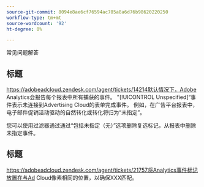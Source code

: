 ```yaml
---
source-git-commit: 8094e8ae6cf76594ac705a8a6d76b98620220250
workflow-type: tm+mt
source-wordcount: '92'
ht-degree: 0%

---
```



常见问题解答

## 标题

https://adobeadcloud.zendesk.com/agent/tickets/14214默认情况下，Adobe Analytics会报告每个报表中所有捕获的事件。 &quot;[!UICONTROL Unspecified]“事件表示未连接到Advertising Cloud的表单完成事件。 例如，在广告平台报表中，电子邮件促销活动驱动的自然转化或转化将归为“未指定”。

您可以使用过滤器通过通过“包括未指定（无）”选项删除复选标记，从报表中删除未指定事件。 <!-- Not sure if this is in DSP or in Analytics Workspace -->

## 标题

https://adobeadcloud.zendesk.com/agent/tickets/21757将Analytics事件标记放置在与Ad Cloud像素相同的位置，以确保XXX匹配。